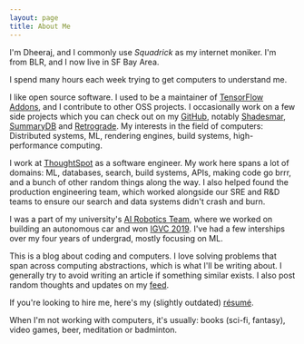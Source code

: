 ```yaml
---
layout: page
title: About Me
---
```


I'm Dheeraj, and I commonly use _Squadrick_ as my internet moniker. I'm from BLR, and I now live in SF Bay Area.

I spend many hours each week trying to get computers to understand me.

I like open source software. I used to be a  maintainer of [TensorFlow Addons](https://github.com/tensorflow/addons/), and I contribute to other OSS projects. I occasionally work on a few side projects which you can check out on my [GitHub](https://github.com/Squadrick), notably [Shadesmar](https://github.com/Squadrick/shadesmar), [SummaryDB](https://github.com/Squadrick/summarydb) and [Retrograde](https://github.com/Squadrick/Retrograde). My interests in the field of computers: Distributed systems, ML, rendering engines, build systems, high-performance computing. 

I work at [ThoughtSpot](https://www.thoughtspot.com/) as a software engineer. My work here spans a lot of domains: ML, databases, search, build systems, APIs, making code go brrr, and a bunch of other random things along the way. I also helped found the production engineering team, which worked alongside our SRE and R&D teams to ensure our search and data systems didn't crash and burn.

I was a part of my university's [AI Robotics Team](http://projectmanas.in), where we worked on building an autonomous car and won [IGVC 2019](http://www.igvc.org/). I've had a few interships over my four years of undergrad, mostly focusing on ML.

This is a blog about coding and computers. I love solving problems that span across computing abstractions, which is what I'll be writing about. I generally try to avoid writing an article if something similar exists. I also post random thoughts and updates on my [feed](https://squadrick.dev/menu/feed.html).

If you're looking to hire me, here's my (slightly outdated) [résumé](https://squadrick.github.io/resume).

When I'm not working with computers, it's usually: books (sci-fi, fantasy), video games, beer, meditation or badminton. 

